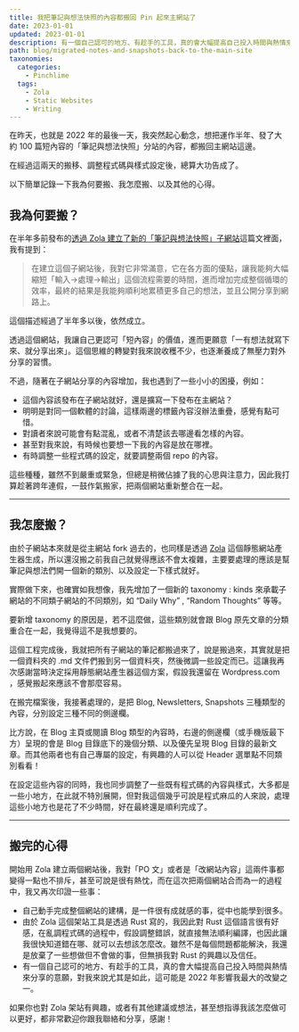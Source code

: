 ```yaml
---
title: 我把筆記與想法快照的內容都搬回 Pin 起來主網站了
date: 2023-01-01
updated: 2023-01-01
description: 有一個自己認可的地方、有趁手的工具，真的會大幅提高自己投入時間與熱情來分享的意願，對我來說尤其是如此，這可能是 2022 年影響我最大的改變之一。
path: blog/migrated-notes-and-snapshots-back-to-the-main-site
taxonomies:
  categories: 
    - Pinchlime
  tags: 
    - Zola
    - Static Websites
    - Writing
---
```


在昨天，也就是 2022 年的最後一天，我突然起心動念，想把運作半年、發了大約 100 篇短內容的「筆記與想法快照」分站的內容，都搬回主網站這邊。

在經過這兩天的搬移、調整程式碼與樣式設定後，總算大功告成了。

以下簡單記錄一下我為何要搬、我怎麼搬、以及其他的心得。

<!-- more -->

## 我為何要搬？

在半年多前發布的[透過 Zola 建立了新的「筆記與想法快照」子網站](/blog/built-pinchlime-notes/)這篇文裡面，我有提到：

> 在建立這個子網站後，我對它非常滿意，它在各方面的優點，讓我能夠大幅縮短「輸入->處理->輸出」這個流程需要的時間，進而增加完成整個循環的效率，最終的結果是我能夠順利地累積更多自己的想法，並且公開分享到網路上。

這個描述經過了半年多以後，依然成立。

透過這個網站，我讓自己更認可「短內容」的價值，進而更願意「一有想法就寫下來、就分享出來」。這個思維的轉變對我來說收穫不少，也逐漸養成了無壓力對外分享的習慣。

不過，隨著在子網站分享的內容增加，我也遇到了一些小小的困擾，例如：

* 這個內容該發布在子網站就好，還是擴寫一下發布在主網站？
* 明明是對同一個軟體的討論，這樣兩邊的標籤內容沒辦法重疊，感覺有點可惜。
* 對讀者來說可能會有點混亂，或者不清楚該去哪邊看怎樣的內容。
* 甚至對我來說，有時候也要想一下我的內容是放在哪裡。
* 有時調整一些程式碼的設定，就要調整兩個 repo 的內容。

這些種種，雖然不到嚴重或緊急，但總是稍微佔據了我的心思與注意力，因此我打算趁著跨年連假，一鼓作氣搬家，把兩個網站重新整合在一起。

---

## 我怎麼搬？

由於子網站本來就是從主網站 fork 過去的，也同樣是透過 [Zola](https://www.getzola.org/) 這個靜態網站產生器生成，所以還沒搬之前我自己就覺得應該不會太複雜，主要要處理的應該是幫筆記與想法們開一個新的類別、以及設定一下樣式就好。

實際做下來，也確實如我想像，我先增加了一個新的 taxonomy : kinds 來承載子網站的不同類子網站的不同類別，如 “Daily Why” , “Random Thoughts” 等等。

要新增 taxonomy 的原因是，若不這麼做，這些類別就會跟 Blog 原先文章的分類重合在一起，我覺得這不是我想要的。

這個工程完成後，我就把所有子網站的筆記都搬過來了，說是搬過來，其實就是把一個資料夾的 .md 文件們搬到另一個資料夾，然後微調一些設定而已。這讓我再次感謝當時決定採用靜態網站產生器這個方案，假設我還留在 Wordpress.com ，感覺搬起來應該不會那麼容易。

在搬完檔案後，我接著處理的，是把 Blog, Newsletters, Snapshots 三種類型的內容，分別設定三種不同的側邊欄。

比方說，在 Blog 主頁或閱讀 Blog 類型的內容時，右邊的側邊欄（或手機版最下方）呈現的會是 Blog 目錄底下的幾個分類、以及優先呈現 Blog 目錄的最新文章。而其他兩者也有自己專屬的設定，有興趣的人可以從 Header 選單點不同類別看看！

在設定這些內容的同時，我也同步調整了一些既有程式碼的內容與樣式，大多都是一些小地方，在此就不特別展開，但對我這個幾乎可說是程式麻瓜的人來說，處理這些小地方也是花了不少時間，好在最終還是順利完成了。

---

## 搬完的心得

開始用 Zola 建立兩個網站後，我對「PO 文」或者是「改網站內容」這兩件事都變得一點也不排斥，甚至可說是很有熱忱，而在這次把兩個網站合而為一的過程中，我又再次印證一些事：

* 自己動手完成整個網站的建構，是一件很有成就感的事，從中也能學到很多。
* 由於 Zola 這個架站工具是透過 Rust 寫的，我因此對 Rust 這個語言很有好感，在亂調程式碼的過程中，假設調整錯誤，就直接無法順利編譯，也因此讓我很快知道錯在哪、就可以去想該怎麼改。雖然不是每個問題都能解決，我還是放棄了一些想做但不會做的事，但無損我對 Rust 的興趣以及信任。
* 有一個自己認可的地方、有趁手的工具，真的會大幅提高自己投入時間與熱情來分享的意願，對我來說尤其是如此，這可能是 2022 年影響我最大的改變之一。

如果你也對 Zola 架站有興趣，或者有其他建議或想法，甚至想指導我該怎麼做可以更好，都非常歡迎你跟我聯絡和分享，感謝！